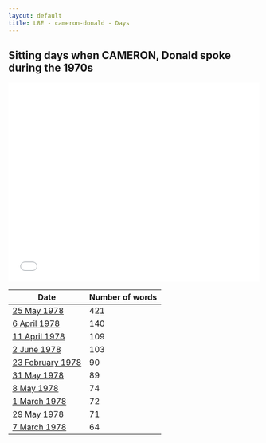 ```yaml
---
layout: default
title: L8E - cameron-donald - Days
---
```

## Sitting days when CAMERON, Donald spoke during the 1970s

<iframe width="100%" height="400" frameborder="0" scrolling="no" src="//plot.ly/~wragge/1317.embed"></iframe>

| Date | Number of words |
|--------------|----------------|
|[25 May 1978](https://historichansard.net/senate/1978/19780525_senate_31_s77/)|421|
|[6 April 1978](https://historichansard.net/senate/1978/19780406_senate_31_s76/)|140|
|[11 April 1978](https://historichansard.net/senate/1978/19780411_senate_31_s76/)|109|
|[2 June 1978](https://historichansard.net/senate/1978/19780602_senate_31_s77/)|103|
|[23 February 1978](https://historichansard.net/senate/1978/19780223_senate_31_s76/)|90|
|[31 May 1978](https://historichansard.net/senate/1978/19780531_senate_31_s77/)|89|
|[8 May 1978](https://historichansard.net/senate/1978/19780508_senate_31_s77/)|74|
|[1 March 1978](https://historichansard.net/senate/1978/19780301_senate_31_s76/)|72|
|[29 May 1978](https://historichansard.net/senate/1978/19780529_senate_31_s77/)|71|
|[7 March 1978](https://historichansard.net/senate/1978/19780307_senate_31_s76/)|64|
